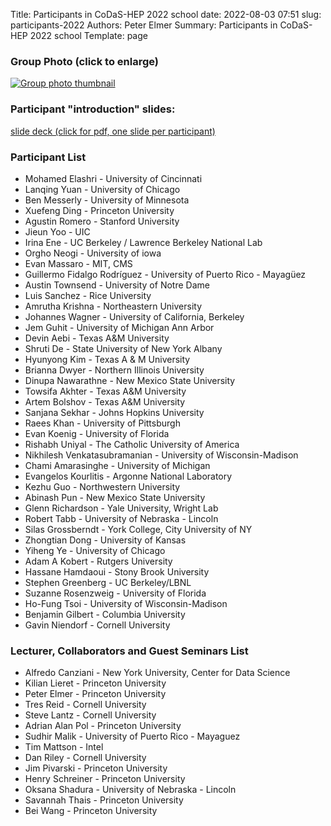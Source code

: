 Title: Participants in CoDaS-HEP 2022 school
date: 2022-08-03 07:51
slug: participants-2022
Authors: Peter Elmer
Summary: Participants in CoDaS-HEP 2022 school
Template: page

### Group Photo (click to enlarge)

[![Group photo thumbnail](/downloads/codas-hep-2022-group-photo-thumbnail.jpg)](/downloads/codas-hep-2022-group-photo.jpg)

### Participant "introduction" slides:

[slide deck (click for pdf, one slide per participant)](/downloads/CoDaS-HEP-2022-introduction-slides.pdf)

### Participant List


  * Mohamed Elashri - University of Cincinnati 
  * Lanqing Yuan - University of Chicago
  * Ben Messerly - University of Minnesota
  * Xuefeng Ding - Princeton University
  * Agustin Romero - Stanford University
  * Jieun Yoo - UIC
  * Irina Ene - UC Berkeley / Lawrence Berkeley National Lab
  * Orgho Neogi - University of iowa
  * Evan Massaro - MIT, CMS
  * Guillermo Fidalgo Rodríguez - University of Puerto Rico - Mayagüez
  * Austin Townsend - University of Notre Dame
  * Luis Sanchez - Rice University
  * Amrutha Krishna - Northeastern University
  * Johannes Wagner - University of California, Berkeley
  * Jem Guhit - University of Michigan Ann Arbor 
  * Devin Aebi - Texas A&M University
  * Shruti De - State University of New York Albany
  * Hyunyong Kim - Texas A & M University
  * Brianna Dwyer - Northern Illinois University 
  * Dinupa Nawarathne - New Mexico State University
  * Towsifa Akhter - Texas A&M University
  * Artem Bolshov - Texas A&M University
  * Sanjana Sekhar - Johns Hopkins University
  * Raees Khan - University of Pittsburgh
  * Evan Koenig - University of Florida
  * Rishabh Uniyal - The Catholic University of America
  * Nikhilesh Venkatasubramanian - University of Wisconsin-Madison
  * Chami Amarasinghe - University of Michigan
  * Evangelos Kourlitis - Argonne National Laboratory
  * Kezhu Guo - Northwestern University
  * Abinash Pun - New Mexico State University 
  * Glenn Richardson - Yale University, Wright Lab
  * Robert Tabb - University of Nebraska - Lincoln
  * Silas Grossberndt - York College, City University of NY
  * Zhongtian Dong - University of Kansas
  * Yiheng Ye - University of Chicago
  * Adam A Kobert - Rutgers University
  * Hassane Hamdaoui - Stony Brook University
  * Stephen Greenberg - UC Berkeley/LBNL
  * Suzanne Rosenzweig - University of Florida
  * Ho-Fung Tsoi - University of Wisconsin-Madison
  * Benjamin Gilbert - Columbia University
  * Gavin Niendorf - Cornell University

### Lecturer, Collaborators and Guest Seminars List

  * Alfredo Canziani - New York University, Center for Data Science
  * Kilian Lieret - Princeton University
  * Peter Elmer - Princeton University
  * Tres Reid - Cornell University
  * Steve Lantz - Cornell University
  * Adrian Alan Pol - Princeton University
  * Sudhir Malik - University of Puerto Rico - Mayaguez
  * Tim Mattson - Intel
  * Dan Riley - Cornell University
  * Jim Pivarski - Princeton University
  * Henry Schreiner - Princeton University
  * Oksana Shadura - University of Nebraska - Lincoln
  * Savannah Thais - Princeton University
  * Bei Wang - Princeton University


